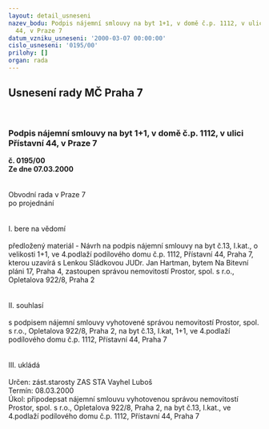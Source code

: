 ```yaml
---
layout: detail_usneseni
nazev_bodu: Podpis nájemní smlouvy na byt 1+1, v domě č.p. 1112, v ulici Přístavní
  44, v Praze 7
datum_vzniku_usneseni: '2000-03-07 00:00:00'
cislo_usneseni: '0195/00'
prilohy: []
organ: rada
---
```

<div id="ucUsn_pList" class="usn">
	<span><h2>Usnesení rady MČ Praha 7 </h2>
<br></span><div class="standBody">
<span><h3>Podpis nájemní smlouvy na byt 1+1, v domě č.p. 1112, v ulici Přístavní 44, v Praze 7</h3></span><div class="center">
		<strong>č. 0195/00</strong><br>
	</div>
<div class="center">
		<strong>Ze dne 07.03.2000</strong><br><br>
	</div>
<br>Obvodní rada v Praze 7<br>po projednání<br><br><br>I.	bere na vědomí<br><br> předložený materiál - Návrh na podpis nájemní smlouvy na byt č.13, I.kat., o velikosti 1+1, ve 4.podlaží podílového domu č.p. 1112, Přístavní 44, Praha 7, kterou uzavírá s Lenkou Sládkovou JUDr. Jan Hartman, bytem Na Bitevní pláni 17, Praha 4, zastoupen správou nemovitostí Prostor, spol. s r.o., Opletalova 922/8, Praha 2<br><br><br>II.	souhlasí <br><br>s podpisem nájemní smlouvy vyhotovené správou nemovitostí Prostor, spol. s r.o., Opletalova 922/8, Praha 2, na byt č.13, I.kat, 1+1, ve 4.podlaží  podílového domu č.p. 1112, Přístavní 44, Praha 7<br><br><br>III.	ukládá <br><br> Určen:	zást.starosty	ZAS STA Vayhel Luboš<br>Termín: 08.03.2000<br>Úkol:	připodepsat nájemní smlouvu vyhotovenou správou nemovitostí Prostor, spol. s r.o., Opletalova 922/8, Praha 2, na byt č.13, I.kat., ve 4.podlaží podílového domu č.p. 1112, Přístavní 44, Praha 7<br>
</div>
</div>